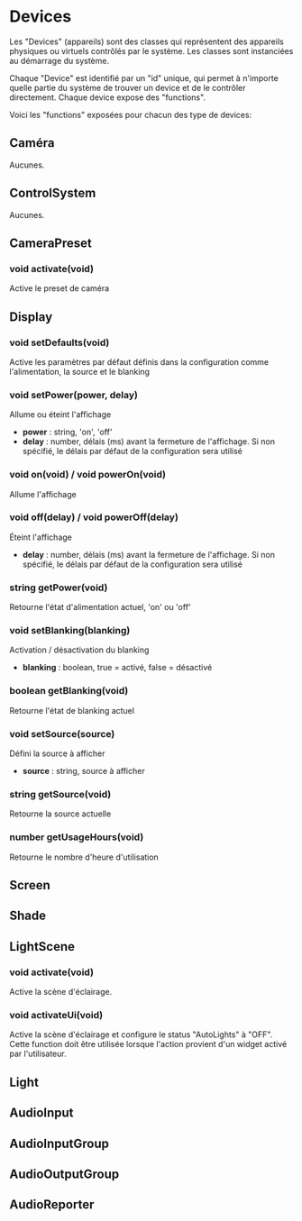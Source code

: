 # Devices
Les "Devices" (appareils) sont des classes qui représentent des appareils physiques ou virtuels contrôlés par le système. Les classes sont instanciées au démarrage du système.

Chaque "Device" est identifié par un "id" unique, qui permet à n'importe quelle partie du système de trouver un device et de le contrôler directement. Chaque device expose des "functions".

Voici les "functions" exposées pour chacun des type de devices:


## Caméra
Aucunes.

## ControlSystem
Aucunes.

## CameraPreset
### void activate(void)
Active le preset de caméra

## Display
### void setDefaults(void)
Active les paramètres par défaut définis dans la configuration comme l'alimentation, la source et le blanking

### void setPower(power, delay)
Allume ou éteint l'affichage
* **power** : string, 'on', 'off'
* **delay** : number, délais (ms) avant la fermeture de l'affichage. Si non spécifié, le délais par défaut de la configuration sera utilisé
  
### void on(void) / void powerOn(void)
Allume l'affichage

### void off(delay) / void powerOff(delay)
Éteint l'affichage
* **delay** : number, délais (ms) avant la fermeture de l'affichage. Si non spécifié, le délais par défaut de la configuration sera utilisé

### string getPower(void)
Retourne l'état d'alimentation actuel, 'on' ou 'off'

### void setBlanking(blanking)
Activation / désactivation du blanking
* **blanking** : boolean, true = activé, false = désactivé

### boolean getBlanking(void)
Retourne l'état de blanking actuel

### void setSource(source)
Défini la source à afficher
* **source** : string, source à afficher

### string getSource(void)
Retourne la source actuelle

### number getUsageHours(void)
Retourne le nombre d'heure d'utilisation

## Screen

## Shade

## LightScene
### void activate(void)
Active la scène d'éclairage.
### void activateUi(void)
Active la scène d'éclairage et configure le status "AutoLights" à "OFF". Cette function doit être utilisée lorsque l'action provient d'un widget activé par l'utilisateur.

## Light

## AudioInput

## AudioInputGroup

## AudioOutputGroup

## AudioReporter
